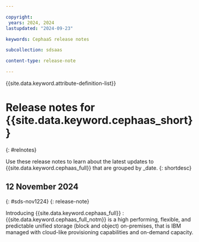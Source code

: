 ```yaml
---

copyright:
 years: 2024, 2024
lastupdated: "2024-09-23"

keywords: CephaaS release notes

subcollection: sdsaas

content-type: release-note

---
```





{{site.data.keyword.attribute-definition-list}}



# Release notes for {{site.data.keyword.cephaas_short}}
{: #relnotes}



Use these release notes to learn about the latest updates to {{site.data.keyword.cephaas_full}} that are grouped by _date.
{: shortdesc}





## 12 November 2024
{: #sds-nov1224}
{: release-note}

Introducing {{site.data.keyword.cephaas_full}}
:   {{site.data.keyword.cephaas_full_notm}} is a high performing, flexible, and predictable unified storage (block and object) on-premises, that is IBM managed with cloud-like provisioning capabilities and on-demand capacity.





